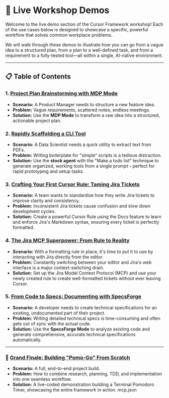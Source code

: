 
# 🚀 Live Workshop Demos

Welcome to the live demo section of the Cursor Framework workshop! Each of the use cases below is designed to showcase a specific, powerful workflow that solves common workplace problems.

We will walk through these demos to illustrate how you can go from a vague idea to a structured plan, from a plan to a well-defined task, and from a requirement to a fully-tested tool—all within a single, AI-native environment.

---

## 📋 Table of Contents

### 1. **[Project Plan Brainstorming with MDP Mode](./01-uc-project-planning-mdp/README.md)**
   - **Scenario:** A Product Manager needs to structure a new feature idea.
   - **Problem:** Vague requirements, scattered notes, endless meetings.
   - **Solution:** Use the **MDP Mode** to transform a raw idea into a structured, actionable project plan.

### 2. **[Rapidly Scaffolding a CLI Tool](./02-uc-cli-tool/README.md)**
   - **Scenario:** A Data Scientist needs a quick utility to extract text from PDFs.
   - **Problem:** Writing boilerplate for "simple" scripts is a tedious distraction.
   - **Solution:** Use the **stock agent** with the "Make a todo list" technique to generate organized, working tools from a single prompt - perfect for rapid prototyping and setup tasks.

### 3. **[Crafting Your First Cursor Rule: Taming Jira Tickets](./03-uc-creating-rules/README.md)**
   - **Scenario:** A team wants to standardize how they write Jira tickets to improve clarity and consistency.
   - **Problem:** Inconsistent Jira tickets cause confusion and slow down development cycles.
   - **Solution:** Create a powerful Cursor Rule using the Docs feature to learn and enforce Jira's Markdown syntax, ensuring every ticket is perfectly formatted.

### 4. **[The Jira MCP Superpower: From Rule to Reality](./04-uc-jira-mcp/README.md)**
   - **Scenario:** With a formatting rule in place, it's time to put it to use by interacting with Jira directly from the editor.
   - **Problem:** Constantly switching between your editor and Jira's web interface is a major context-switching drain.
   - **Solution:** Set up the Jira Model Context Protocol (MCP) and use your newly created rule to create well-formatted tickets without ever leaving Cursor.

### 5. **[From Code to Specs: Documenting with SpecsForge](./05-uc-specs-forge/README.md)**
   - **Scenario:** A developer needs to create technical specifications for an existing, undocumented part of their project.
   - **Problem:** Writing detailed technical specs is time-consuming and often gets out of sync with the actual code.
   - **Solution:** Use the **SpecsForge Mode** to analyze existing code and generate comprehensive, accurate technical specifications automatically.

---

### 🚀 **[Grand Finale: Building "Pomo-Go" From Scratch](./06-uc-final-project-pomo-go/README.md)**
   - **Scenario:** A full, end-to-end project build.
   - **Problem:** How to combine research, planning, TDD, and implementation into one seamless workflow.
   - **Solution:** A live-coded demonstration building a Terminal Pomodoro Timer, showcasing the entire framework in action. mcp.json